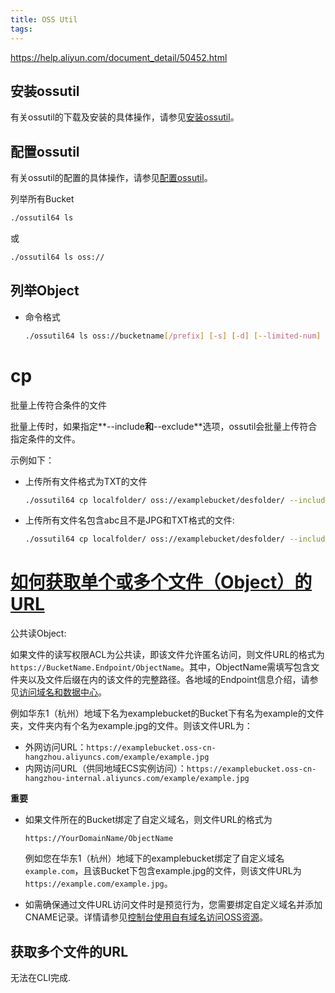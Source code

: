 ```yaml
---
title: OSS Util
tags:
---
```




https://help.aliyun.com/document_detail/50452.html



## 安装ossutil

有关ossutil的下载及安装的具体操作，请参见[安装ossutil](https://help.aliyun.com/document_detail/120075.html#concept-303829)。

## 配置ossutil

有关ossutil的配置的具体操作，请参见[配置ossutil](https://help.aliyun.com/document_detail/474474.html#task-2284742)。



列举所有Bucket

```bash
./ossutil64 ls
```

或

```bash
./ossutil64 ls oss://
```



## 列举Object

- 命令格式

  ```bash
  ./ossutil64 ls oss://bucketname[/prefix] [-s] [-d] [--limited-num] [--marker] [--include] [--exclude]  [--version-id-marker] [--all-versions]
  ```

  





# cp



批量上传符合条件的文件

批量上传时，如果指定**--include**和**--exclude**选项，ossutil会批量上传符合指定条件的文件。



示例如下：

- 上传所有文件格式为TXT的文件

  ```bash
  ./ossutil64 cp localfolder/ oss://examplebucket/desfolder/ --include "*.txt" -r
  ```

- 上传所有文件名包含abc且不是JPG和TXT格式的文件:

  ```bash
  ./ossutil64 cp localfolder/ oss://examplebucket/desfolder/ --include "*abc*" --exclude "*.jpg" --exclude "*.txt" -r
  ```



# [如何获取单个或多个文件（Object）的URL](https://help.aliyun.com/document_detail/39607.html#section-mfq-69s-o76)

公共读Object:

如果文件的读写权限ACL为公共读，即该文件允许匿名访问，则文件URL的格式为`https://BucketName.Endpoint/ObjectName`。其中，ObjectName需填写包含文件夹以及文件后缀在内的该文件的完整路径。各地域的Endpoint信息介绍，请参见[访问域名和数据中心](https://help.aliyun.com/document_detail/31837.html#concept-zt4-cvy-5db)。

例如华东1（杭州）地域下名为examplebucket的Bucket下有名为example的文件夹，文件夹内有个名为example.jpg的文件。则该文件URL为：

- 外网访问URL：`https://examplebucket.oss-cn-hangzhou.aliyuncs.com/example/example.jpg`
- 内网访问URL（供同地域ECS实例访问）：`https://examplebucket.oss-cn-hangzhou-internal.aliyuncs.com/example/example.jpg`

**重要**

- 如果文件所在的Bucket绑定了自定义域名，则文件URL的格式为

  ```
  https://YourDomainName/ObjectName
  ```

  例如您在华东1（杭州）地域下的examplebucket绑定了自定义域名`example.com`，且该Bucket下包含example.jpg的文件，则该文件URL为`https://example.com/example.jpg`。

- 如需确保通过文件URL访问文件时是预览行为，您需要绑定自定义域名并添加CNAME记录。详情请参见[控制台使用自有域名访问OSS资源](https://help.aliyun.com/document_detail/195675.html#task-2010682)。





## 获取多个文件的URL

无法在CLI完成.

